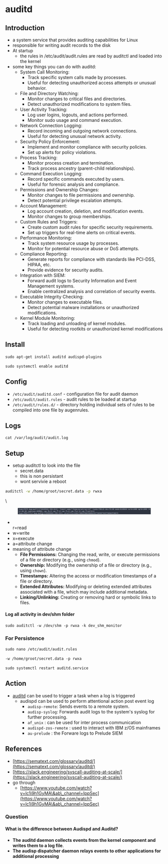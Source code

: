 # auditd

## Introduction

* a system service that provides auditing capabilities for Linux
* responsible for writing audit records to the disk
* At startup
  * the rules in /etc/audit/audit.rules are read by auditctl and loaded into the kernel
* some key things you can do with auditd:
  * System Call Monitoring:
    * Track specific system calls made by processes.
    * Useful for detecting unauthorized access attempts or unusual behavior.
  * File and Directory Watching:
    * Monitor changes to critical files and directories.
    * Detect unauthorized modifications to system files.
  * User Activity Tracking:
    * Log user logins, logouts, and actions performed.
    * Monitor sudo usage and command execution.
  * Network Connection Logging:
    * Record incoming and outgoing network connections.
    * Useful for detecting unusual network activity.
  * Security Policy Enforcement:
    * Implement and monitor compliance with security policies.
    * Set up alerts for policy violations.
  * Process Tracking:
    * Monitor process creation and termination.
    * Track process ancestry (parent-child relationships).
  * Command Execution Logging:
    * Record specific commands executed by users.
    * Useful for forensic analysis and compliance.
  * Permissions and Ownership Changes:
    * Monitor changes to file permissions and ownership.
    * Detect potential privilege escalation attempts.
  * Account Management:
    * Log account creation, deletion, and modification events.
    * Monitor changes to group memberships.
  * Custom Rules and Triggers:
    * Create custom audit rules for specific security requirements.
    * Set up triggers for real-time alerts on critical events.
  * Performance Monitoring:
    * Track system resource usage by processes.
    * Monitor for potential resource abuse or DoS attempts.
  * Compliance Reporting:
    * Generate reports for compliance with standards like PCI-DSS, HIPAA, etc.
    * Provide evidence for security audits.
  * Integration with SIEM:
    * Forward audit logs to Security Information and Event Management systems.
    * Enable centralized analysis and correlation of security events.
  * Executable Integrity Checking:
    * Monitor changes to executable files.
    * Detect potential malware installations or unauthorized modifications.
  * Kernel Module Monitoring:
    * Track loading and unloading of kernel modules.
    * Useful for detecting rootkits or unauthorized kernel modifications

## Install

```
sudo apt-get install auditd audispd-plugins
```

```
sudo systemctl enable auditd
```

## Config

* `/etc/audit/auditd.conf` - configuration file for audit daemon
* `/etc/audit/audit.rules` - audit rules to be loaded at startup
* `/etc/audit/rules.d/` - directory holding individual sets of rules to be compiled into one file by augenrules.

## Logs

```
cat /var/log/audit/audit.log
```

## Setup

* setup auditctl to look into the file
  * secret.data
  * this is non persistant
  * wont servivie a reboot

```bash
auditctl -w /home/groot/secret.data -p rwxa
```

\


<figure><img src="../.gitbook/assets/image.png" alt=""><figcaption></figcaption></figure>

* \
  r=read
* w=write
* x=execute
* a=attribute change
* meaning of attribute change
  * **File Permissions:** Changing the read, write, or execute permissions of a file or directory (e.g., using `chmod`).
  * **Ownership:** Modifying the ownership of a file or directory (e.g., using `chown`).
  * **Timestamps:** Altering the access or modification timestamps of a file or directory.
  * **Extended Attributes:** Modifying or deleting extended attributes associated with a file, which may include additional metadata.
  * **Linking/Unlinking:** Creating or removing hard or symbolic links to files.

#### Log all activity in dev/shm folder

```
sudo auditctl -w /dev/shm -p rwxa -k dev_shm_monitor
```

### For Persistence

```
sudo nano /etc/audit/audit.rules
```

```
-w /home/groot/secret.data -p rwxa
```

```
sudo systemctl restart auditd.service
```

## Action

* [auditd](app://obsidian.md/auditd) can be used to trigger a task when a log is triggered
  * audispd can be used to perform attentional action post event log
    * `audisp-remote`: Sends events to a remote system.
    * `audisp-syslog`: Forwards audit logs to the system's syslog for further processing.
    * `af_unix` : can be used for inter process communication
    * `audispd-zos-remote` : used to interact with IBM z/OS mainframes
    * `au-prelude` : the Forware logs to Prelude SIEM

## References

* [https://sematext.com/glossary/auditd/](https://sematext.com/glossary/auditd/)
* [https://slack.engineering/syscall-auditing-at-scale/](https://slack.engineering/syscall-auditing-at-scale/)
* go through
  * [https://www.youtube.com/watch?v=lc1i9h1GyMA\&ab\_channel=IppSec](https://www.youtube.com/watch?v=lc1i9h1GyMA\&ab\_channel=IppSec)

### Question

#### What is the difference between Audispd and Auditd?

* **The auditd daemon collects events from the kernel component and writes them to a log file**.&#x20;
* **The audisp dispatcher daemon relays events to other applications for additional processing**
